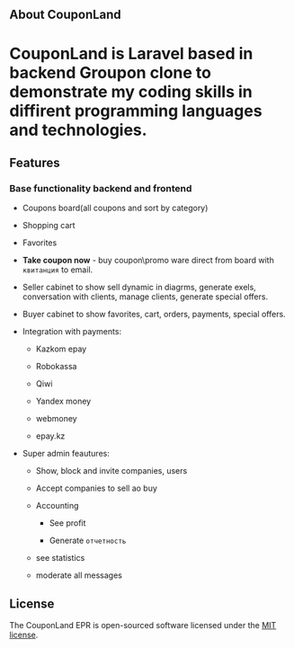 ## About CouponLand

CouponLand is Laravel based in backend Groupon clone to demonstrate my coding skills in diffirent programming languages and technologies.
========

## Features

### Base functionality backend and frontend

* Coupons board(all coupons and sort by category)

* Shopping cart

* Favorites

* **Take coupon now** - buy coupon\promo ware direct from board with ```квитанция``` to email.

* Seller cabinet to show sell dynamic in diagrms, generate exels, conversation with clients, manage clients, generate special offers.

* Buyer cabinet to show favorites, cart, orders, payments, special offers.

* Integration with payments:
    
    - Kazkom epay

    - Robokassa

    - Qiwi

    - Yandex money

    - webmoney

    - epay.kz

* Super admin feautures:

  * Show, block and invite companies, users

  * Accept companies to sell ao buy

  * Accounting

    - See profit

    - Generate ```отчетноcть```
  
  * see statistics

  * moderate all messages



## License

The CouponLand EPR is open-sourced software licensed under the [MIT license](http://opensource.org/licenses/MIT).
